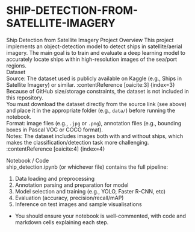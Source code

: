 # SHIP-DETECTION-FROM-SATELLITE-IMAGERY
Ship Detection from Satellite Imagery    Project Overview   This project implements an object-detection model to detect ships in satellite/aerial imagery. The main goal is to train and evaluate a deep learning model to accurately locate ships within high-resolution images of the sea/port regions.    
Dataset  
Source: The dataset used is publicly available on Kaggle (e.g., Ships in Satellite Imagery) or similar. :contentReference [oaicite:3] {index=3}  
Because of GitHub size/storage constraints, the dataset is not included in this repository.  
You must download the dataset directly from the source link (see above) and place it in the appropriate folder (e.g., `data/`) before running the notebook.  
Format: image files (e.g., `.jpg` or `.png`), annotation files (e.g., bounding boxes in Pascal VOC or COCO format).  
Notes: The dataset includes images both with and without ships, which makes the classification/detection task more challenging. :contentReference [oaicite:4] {index=4}

Notebook / Code  
ship_detection.ipynb (or whichever file) contains the full pipeline:  
  1. Data loading and preprocessing  
  2. Annotation parsing and preparation for model  
  3. Model selection and training (e.g., YOLO, Faster R-CNN, etc)  
  4. Evaluation (accuracy, precision/recall/mAP)  
  5. Inference on test images and sample visualisations  
- You should ensure your notebook is well-commented, with code and markdown cells explaining each step.
